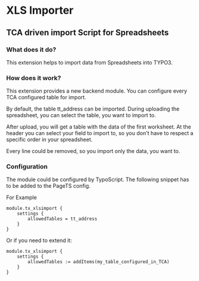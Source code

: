 # XLS Importer

## TCA driven import Script for Spreadsheets

### What does it do?

This extension helps to import data from Spreadsheets into TYPO3.

### How does it work?

This extension provides a new backend module. You can configure every TCA configured 
table for import.

By default, the table tt_address can be imported. During uploading the spreadsheet, you can select
the table, you want to import to.

After upload, you will get a table with the data of the first worksheet. At the header
you can select your field to import to, so you don't have to respect a specific order in your spreadsheet.

Every line could be removed, so you import only the data, you want to.

### Configuration

The module could be configured by TypoScript. The following snippet has to be added to the PageTS config. 

For Example
```
module.tx_xlsimport {
	settings {
		allowedTables = tt_address
	}
}
```

Or if you need to extend it:

```
module.tx_xlsimport {
	settings {
		allowedTables := addItems(my_table_configured_in_TCA)
	}
}
```

